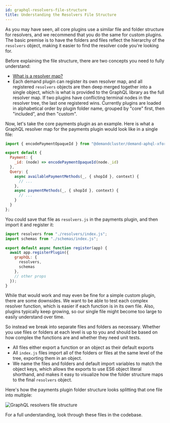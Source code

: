 ```yaml
---
id: graphql-resolvers-file-structure
title: Understanding the Resolvers File Structure
---
```


As you may have seen, all core plugins use a similar file and folder structure for resolvers, and we recommend that you do the same for custom plugins. The basic premise is to have the folders and files reflect the hierarchy of the `resolvers` object, making it easier to find the resolver code you're looking for.

Before explaining the file structure, there are two concepts you need to fully understand:
- [What is a resolver map?](https://www.apollographql.com/docs/apollo-server/data/data/#resolver-map)
- Each demand plugin can register its own resolver map, and all registered `resolvers` objects are then deep merged together into a single object, which is what is provided to the GraphQL library as the full resolver map. If two plugins have conflicting terminal nodes in the resolver tree, the last one registered wins. Currently plugins are loaded in alphabetical order by plugin folder name, grouped by "core" first, then "included", and then "custom".

Now, let's take the core payments plugin as an example. Here is what a GraphQL resolver map for the payments plugin would look like in a single file:

```js
import { encodePaymentOpaqueId } from "@demandcluster/demand-aphql-xforms/payment";

export default {
  Payment: {
    _id: (node) => encodePaymentOpaqueId(node._id)
  },
  Query: {
    async availablePaymentMethods(_, { shopId }, context) {
      // ...
    },
    async paymentMethods(_, { shopId }, context) {
      // ...
    }
  }
};
```

You could save that file as `resolvers.js` in the payments plugin, and then import it and register it:

```js
import resolvers from "./resolvers/index.js";
import schemas from "./schemas/index.js";

export default async function register(app) {
  await app.registerPlugin({
    graphQL: {
      resolvers,
      schemas
    },
    // other props
  });
}
```

While that would work and may even be fine for a simple custom plugin, there are some downsides. We want to be able to test each complex resolver function, which is easier if each function is in its own file. Also, plugins typically keep growing, so our single file might become too large to easily understand over time.

So instead we break into separate files and folders as necessary. Whether you use files or folders at each level is up to you and should be based on how complex the functions are and whether they need unit tests.

- All files either export a function or an object as their default exports
- All `index.js` files import all of the folders or files at the same level of the tree, exporting them in an object.
- We name the files and folders and default import variables to match the object keys, which allows the exports to use ES6 object literal shorthand, and makes it easy to visualize how the folder structure maps to the final `resolvers` object.

Here's how the payments plugin folder structure looks splitting that one file into multiple:

![GraphQL resolvers file structure](/assets/graphql-resolvers-file-structure-3.4.0.png)

For a full understanding, look through these files in the codebase.
